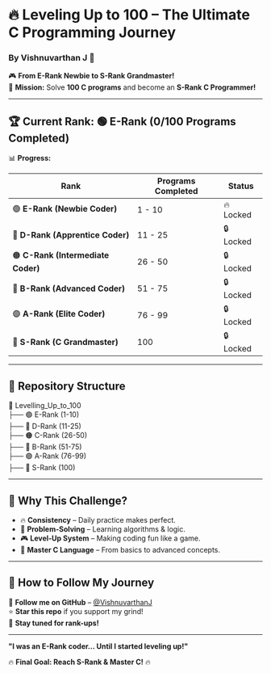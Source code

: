 # **🔥 Leveling Up to 100 – The Ultimate C Programming Journey**
### **By Vishnuvarthan J** 🚀

🎮 **From E-Rank Newbie to S-Rank Grandmaster!**  
🚀 **Mission:** Solve **100 C programs** and become an **S-Rank C Programmer!**  

---

## **🏆 Current Rank: 🟢 E-Rank (0/100 Programs Completed)**  
📊 **Progress:** 

| Rank | Programs Completed | Status |
|------|-------------------|--------|
| 🟢 **E-Rank (Newbie Coder)** | 1 - 10 | 🔥 Locked |
| 🔵 **D-Rank (Apprentice Coder)** | 11 - 25 | 🔒 Locked |
| 🟠 **C-Rank (Intermediate Coder)** | 26 - 50 | 🔒 Locked |
| 🔴 **B-Rank (Advanced Coder)** | 51 - 75 | 🔒 Locked |
| 🟣 **A-Rank (Elite Coder)** | 76 - 99 | 🔒 Locked |
| 🖤 **S-Rank (C Grandmaster)** | 100 | 🔒 Locked |

---

## **📂 Repository Structure**
📂 Levelling_Up_to_100  
 ├── 🟢 E-Rank (1-10)  
 ├── 🔵 D-Rank (11-25)  
 ├── 🟠 C-Rank (26-50)  
 ├── 🔴 B-Rank (51-75)  
 ├── 🟣 A-Rank (76-99)  
 ├── 🖤 S-Rank (100)   

---

## **🎯 Why This Challenge?**
- 🔥 **Consistency** – Daily practice makes perfect.  
- 🧠 **Problem-Solving** – Learning algorithms & logic.  
- 🎮 **Level-Up System** – Making coding fun like a game.  
- 🚀 **Master C Language** – From basics to advanced concepts.  

---

## **🚀 How to Follow My Journey**  
📢 **Follow me on GitHub** – [@VishnuvarthanJ](https://github.com/your-username)  
⭐ **Star this repo** if you support my grind!  
📌 **Stay tuned for rank-ups!**  

---

**"I was an E-Rank coder… Until I started leveling up!"**  

🔥 **Final Goal: Reach S-Rank & Master C!** 🔥  
